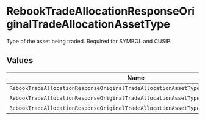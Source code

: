 # RebookTradeAllocationResponseOriginalTradeAllocationAssetType

Type of the asset being traded. Required for SYMBOL and CUSIP.


## Values

| Name                                                                                | Value                                                                               |
| ----------------------------------------------------------------------------------- | ----------------------------------------------------------------------------------- |
| `RebookTradeAllocationResponseOriginalTradeAllocationAssetTypeAssetTypeUnspecified` | ASSET_TYPE_UNSPECIFIED                                                              |
| `RebookTradeAllocationResponseOriginalTradeAllocationAssetTypeEquity`               | EQUITY                                                                              |
| `RebookTradeAllocationResponseOriginalTradeAllocationAssetTypeFixedIncome`          | FIXED_INCOME                                                                        |